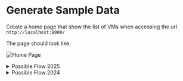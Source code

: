 # Generate Sample Data 

Create a home page that show the list of VMs when accessing the url `http://localhost:8000/`

The page should look like:

![Home Page](./003-001.png)


<details>

<summary>Possible Flow 2025</summary>

1. Open Copilot Edits, click on the [+] at the top of the chat to starte new conversation

2. Ask the following question:

  > #codebase Can you guide me to the steps to :
  > 
  > - create a new HTML home page for the project
  > - This page should use the Boostrap style and API
  > - The API should call the VM rest API define in file:#file:urls.py #file:views.py
  > - print the list of VMs in a HTML table with alternate colors

2. Review the suggestions


3. Approve and test


</details>

<details>

<summary>Possible Flow 2024</summary>

1. Open the chat, click on the [+] at the top of the chat to starte new conversation

2. Ask the following question:

  > @workspace Can you guide me to the steps to :
  > 
  > - create a new HTML home page for the project
  > - This page should use the Boostrap style and API
  > - The API should call the VM rest API define in file:#file:urls.py #file:views.py
  > - print the list of VMs in a HTML table with alternate colors

2. This will give you the steps to create the home page, you can click on the 
  - [...] and "Open in New Editor" to open the file in the editor, and make it easier to read the steps


3. If you have any issue you can use the chat to ask for help or clarification, or look at the final solution in the `solutions` branch:
    - https://github.com/github-copilot-workshop/copilot-rest-python/tree/solutions


</details>

